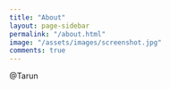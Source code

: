 ```yaml
---
title: "About"
layout: page-sidebar
permalink: "/about.html"
image: "/assets/images/screenshot.jpg"
comments: true
---
```

@Tarun
